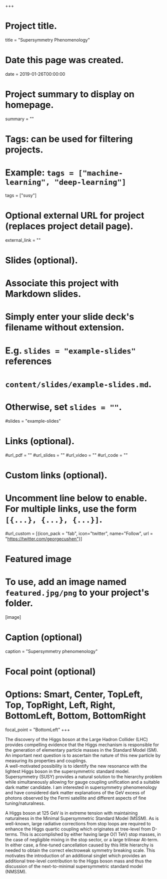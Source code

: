 +++
# Project title.
title = "Supersymmetry Phenomenology"

# Date this page was created.
date = 2019-01-26T00:00:00

# Project summary to display on homepage.
summary = ""

# Tags: can be used for filtering projects.
# Example: `tags = ["machine-learning", "deep-learning"]`
tags = ["susy"]

# Optional external URL for project (replaces project detail page).
external_link = ""

# Slides (optional).
#   Associate this project with Markdown slides.
#   Simply enter your slide deck's filename without extension.
#   E.g. `slides = "example-slides"` references 
#   `content/slides/example-slides.md`.
#   Otherwise, set `slides = ""`.
#slides = "example-slides"

# Links (optional).
#url_pdf = ""
#url_slides = ""
#url_video = ""
#url_code = ""

# Custom links (optional).
#   Uncomment line below to enable. For multiple links, use the form `[{...}, {...}, {...}]`.
#url_custom = [{icon_pack = "fab", icon="twitter", name="Follow", url = "https://twitter.com/georgecushen"}]

# Featured image
# To use, add an image named `featured.jpg/png` to your project's folder. 
[image]
  # Caption (optional)
  caption = "Supersymmetry phenomenology"
  
  # Focal point (optional)
  # Options: Smart, Center, TopLeft, Top, TopRight, Left, Right, BottomLeft, Bottom, BottomRight
  focal_point = "BottomLeft"
+++

The discovery of the Higgs boson at the Large Hadron Collider (LHC) provides compelling evidence that the Higgs mechanism is responsible for the generation of elementary particle masses in the Standard Model (SM). An important next question is to ascertain the nature of this new particle by measuring its properties and couplings.  
A well-motivated possibility is to identify the new resonance with the lightest Higgs boson in the supersymmetric standard model. Supersymmetry (SUSY) provides a natural solution to the hierarchy problem while simultaneously allowing for gauge coupling unification and a suitable dark matter candidate. I am interested in supersymmetry phenomenology and have considered dark matter explanations of the GeV excess of photons observed by the Fermi satellite and different aspects of fine tuning/naturalness.

A Higgs  boson  at  125  GeV  is  in  extreme  tension  with  maintaining  naturalness  in  the Minimal Supersymmetric Standard Model (MSSM). As is well-known, large radiative corrections from stop loops are required to enhance the Higgs quartic coupling which originates at tree-level from D-terms.  This is accomplished by either having large O(1 TeV) stop masses,  in the case of negligible  mixing in  the stop  sector,  or a  large trilinear At-term.  In either  case,  a  fine-tuned cancellation caused by this little hierarchy is needed to obtain the correct electroweak symmetry breaking scale. This motivates the introduction of an additional singlet which provides an additional tree-level contribution to the Higgs boson mass and thus the discussion of the next-to-minimal supersymmetric standard model (NMSSM).
